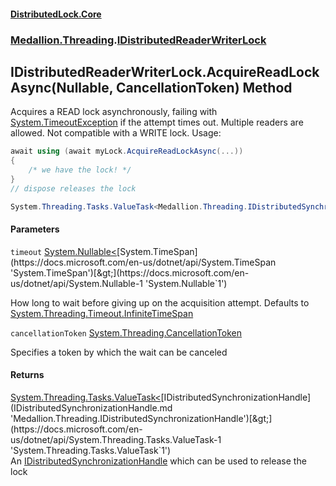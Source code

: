 #### [DistributedLock.Core](README.md 'README')
### [Medallion.Threading](Medallion.Threading.md 'Medallion.Threading').[IDistributedReaderWriterLock](IDistributedReaderWriterLock.md 'Medallion.Threading.IDistributedReaderWriterLock')

## IDistributedReaderWriterLock.AcquireReadLockAsync(Nullable<TimeSpan>, CancellationToken) Method

Acquires a READ lock asynchronously, failing with [System.TimeoutException](https://docs.microsoft.com/en-us/dotnet/api/System.TimeoutException 'System.TimeoutException') if the attempt times out. Multiple readers are allowed. Not compatible with a WRITE lock. Usage:   
  
```csharp  
await using (await myLock.AcquireReadLockAsync(...))  
{  
    /* we have the lock! */  
}  
// dispose releases the lock  
```

```csharp
System.Threading.Tasks.ValueTask<Medallion.Threading.IDistributedSynchronizationHandle> AcquireReadLockAsync(System.Nullable<System.TimeSpan> timeout=null, System.Threading.CancellationToken cancellationToken=default(System.Threading.CancellationToken));
```
#### Parameters

<a name='Medallion.Threading.IDistributedReaderWriterLock.AcquireReadLockAsync(System.Nullable_System.TimeSpan_,System.Threading.CancellationToken).timeout'></a>

`timeout` [System.Nullable&lt;](https://docs.microsoft.com/en-us/dotnet/api/System.Nullable-1 'System.Nullable`1')[System.TimeSpan](https://docs.microsoft.com/en-us/dotnet/api/System.TimeSpan 'System.TimeSpan')[&gt;](https://docs.microsoft.com/en-us/dotnet/api/System.Nullable-1 'System.Nullable`1')

How long to wait before giving up on the acquisition attempt. Defaults to [System.Threading.Timeout.InfiniteTimeSpan](https://docs.microsoft.com/en-us/dotnet/api/System.Threading.Timeout.InfiniteTimeSpan 'System.Threading.Timeout.InfiniteTimeSpan')

<a name='Medallion.Threading.IDistributedReaderWriterLock.AcquireReadLockAsync(System.Nullable_System.TimeSpan_,System.Threading.CancellationToken).cancellationToken'></a>

`cancellationToken` [System.Threading.CancellationToken](https://docs.microsoft.com/en-us/dotnet/api/System.Threading.CancellationToken 'System.Threading.CancellationToken')

Specifies a token by which the wait can be canceled

#### Returns
[System.Threading.Tasks.ValueTask&lt;](https://docs.microsoft.com/en-us/dotnet/api/System.Threading.Tasks.ValueTask-1 'System.Threading.Tasks.ValueTask`1')[IDistributedSynchronizationHandle](IDistributedSynchronizationHandle.md 'Medallion.Threading.IDistributedSynchronizationHandle')[&gt;](https://docs.microsoft.com/en-us/dotnet/api/System.Threading.Tasks.ValueTask-1 'System.Threading.Tasks.ValueTask`1')  
An [IDistributedSynchronizationHandle](IDistributedSynchronizationHandle.md 'Medallion.Threading.IDistributedSynchronizationHandle') which can be used to release the lock